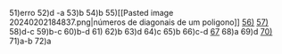 


51)erro
52)d -a
53)b
54)b
55)[[Pasted image 20240202184837.png|números de diagonais de um poligono]]
[56)](https://www.youtube.com/watch?v=5PxQ71VSD2c&ab_channel=Matem%C3%A1ticaPraChuchu)
[57)](https://www.youtube.com/watch?v=SKSZFIs-BoQ&ab_channel=Matem%C3%A1ticaPraChuchu)
58)d-c
59)b-c
60)b-d
61)
62)b
63)d
64)c
65)b
66)c-d
[67](https://www.youtube.com/watch?v=BhlcQ_TwSVE&ab_channel=Matem%C3%A1ticaPraChuchu)
68)a
69)d
[70)](https://www.youtube.com/watch?v=KKSeGXpLfMc&ab_channel=Matem%C3%A1ticaPraChuchu)
71)a-b
72)a